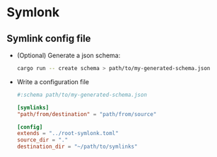 # Symlonk

## Symlink config file

<!-- TODO: executable name -->
- (Optional) Generate a json schema:
    ```bash
    cargo run -- create schema > path/to/my-generated-schema.json
    ```

- Write a configuration file
    ```toml
    #:schema path/to/my-generated-schema.json 

    [symlinks]
    "path/from/destination" = "path/from/source"

    [config]
    extends = "../root-symlonk.toml"
    source_dir = "."
    destination_dir = "~/path/to/symlinks"
    ```

<!-- ### Tokens -->
<!---->
<!-- ``` -->
<!-- NEWLINE := "\n" -->
<!-- EQ := "=" -->
<!-- PATH_SEPARATOR := ":" -->
<!-- HEADER_SEPARATOR := "---" -->
<!-- IDENTIFIER := (LETTER | "_") (LETTER | DIGIT | "_")* -->
<!-- FILE_NAME_CHAR := LETTER | DIGIT | "." | "_" | "-" -->
<!-- RELATIVE_PATH := FILE_NAME_CHAR (FILE_NAME_CHAR | "/")* -->
<!-- # ABSOLUTE_PATH := (FILE_NAME_CHAR | "/" )+ -->
<!-- EOF := EOF -->
<!-- `` -->
<!---->
<!-- - `"a"`: the literal string containing one 'a' character -->
<!-- - `P*`: repeat the pattern `P` 0 or more times -->
<!-- - `P+`: repeat the pattern `P` 1 or more times -->
<!-- - `(P)`: same as `P` -->
<!-- - `P | Q`: matches if either pattern `P` or `Q` matches -->
<!---->
<!-- ### Syntax -->
<!---->
<!-- ``` -->
<!-- Config := [Header NEWLINE] Declaration* -->
<!-- Header := HEADER_SEPARATOR NEWLINE HeaderSetting* HEADER_SEPARATOR NEWLINE -->
<!-- HeaderSetting := IDENTIFIER EQ IDENTIFIER NEWLINE -->
<!-- Declaration := RELATIVE_PATH PATH_SEPARATOR RELATIVE_PATH NEWLINE -->
<!-- ``` -->
<!---->
<!-- ### Header keys -->
<!---->
<!-- - `destination_dir`: prefix added to all created symlink paths (default: "~") -->
<!-- - `source_dir`: prefix added to symlink target paths (**required**) -->
